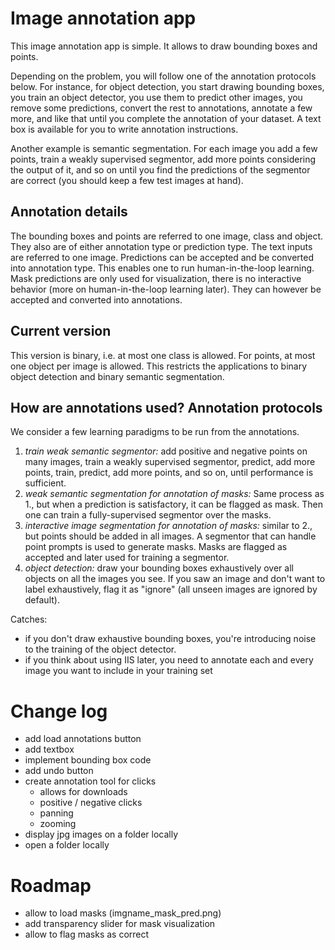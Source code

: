 
# Image annotation app

This image annotation app is simple.
It allows to draw bounding boxes and points.

Depending on the problem, you will follow one of the annotation protocols below. For instance, for object detection, you start drawing bounding boxes, you train an object detector, you use them to predict other images, you remove some predictions, convert the rest to annotations, annotate a few more, and like that until you complete the annotation of your dataset. A text box is available for you to write annotation instructions.

Another example is semantic segmentation. For each image you add a few points, train a weakly supervised segmentor, add more points considering the output of it, and so on until you find the predictions of the segmentor are correct (you should keep a few test images at hand). 


## Annotation details
The bounding boxes and points are referred to one image, class and object. They also are of either annotation type or prediction type. The text inputs are referred to one image. 
Predictions can be accepted and be converted into annotation type. This enables one to run human-in-the-loop learning.
Mask predictions are only used for visualization, there is no interactive behavior (more on human-in-the-loop learning later). They can however be accepted and converted into annotations.

## Current version
This version is binary, i.e. at most one class is allowed.
For points, at most one object per image is allowed.
This restricts the applications to binary object detection and binary semantic segmentation.

## How are annotations used? Annotation protocols
We consider a few learning paradigms to be run from the annotations.

1. *train weak semantic segmentor:* add positive and negative points on many images, train a weakly supervised segmentor, predict, add more points, train, predict, add more points, and so on, until performance is sufficient.
2. *weak semantic segmentation for annotation of masks:* Same process as 1., but when a prediction is satisfactory, it can be flagged as mask. Then one can train a fully-supervised segmentor over the masks.
3. *interactive image segmentation for annotation of masks:* similar to 2., but points should be added in all images. A segmentor that can handle point prompts is used to generate masks. Masks are flagged as accepted and later used for training a segmentor.
4. *object detection:* draw your bounding boxes exhaustively over all objects on all the images you see. If you saw an image and don't want to label exhaustively, flag it as "ignore" (all unseen images are ignored by default). 

Catches:
- if you don't draw exhaustive bounding boxes, you're introducing noise to the training of the object detector. 
- if you think about using IIS later, you need to annotate each and every image you want to include in your training set

# Change log
- add load annotations button
- add textbox
- implement bounding box code
- add undo button
- create annotation tool for clicks
    - allows for downloads
    - positive / negative clicks
    - panning
    - zooming
- display jpg images on a folder locally
- open a folder locally

# Roadmap
- allow to load masks (imgname_mask_pred.png)
- add transparency slider for mask visualization
- allow to flag masks as correct
